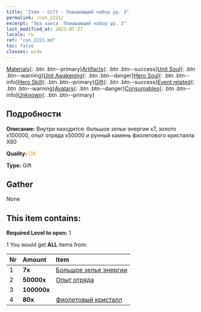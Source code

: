 ```yaml
---
title: "Item - Gift - Повышающий набор ур. 3"
permalink: /con_2221/
excerpt: "Эра хаоса  Повышающий набор ур. 3"
last_modified_at: 2021-07-27
locale: ru
ref: "con_2221.md"
toc: false
classes: wide
---
```

 [Materials](/ItemsRU/){: .btn .btn--primary}[Artifacts](/ItemsRU/Artifacts/){: .btn .btn--success}[Unit Soul](/ItemsRU/UnitSoul/){: .btn .btn--warning}[Unit Awakening](/ItemsRU/UnitAwakening/){: .btn .btn--danger}[Hero Soul](/ItemsRU/HeroSoul/){: .btn .btn--info}[Hero Skill](/ItemsRU/HeroSkill/){: .btn .btn--primary}[Gift](/ItemsRU/Gift/){: .btn .btn--success}[Event related](/ItemsRU/Events/){: .btn .btn--warning}[Avatars](/ItemsRU/Avatars/){: .btn .btn--danger}[Consumables](/ItemsRU/Consumables/){: .btn .btn--info}[Unknown](/ItemsRU/Unknown/){: .btn .btn--primary}

## Подробности
 **Описание:** Внутри находится: большое зелье энергии x7, золото x100000, опыт отряда x50000 и рунный камень фиолетового кристалла X80

 **Quality:** <span style="color: #FF8C00">OK</span>

 **Type:** Gift

## Gather

  None

## This item contains:

 **Required Level to open:** 1

 1 You would get **ALL** items  from:

  | Nr | Amount |     Item    |
  |:---|:-------|:------------|
  | 1 |  **7x** | [Большое зелье энергии](/ItemsRU/con_706/) |  | 
  | 2 |  **50000x** | [Опыт отряда](/ItemsRU/con_902/) |  | 
  | 3 |  **100000x** | <i class="fas fa-coins"/> |  | 
  | 4 |  **80x** | [Фиолетовый кристалл](/ItemsRU/con_720/) |  | 
